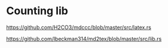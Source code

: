 # Counting lib


https://github.com/H2CO3/mdccc/blob/master/src/latex.rs

https://github.com/lbeckman314/md2tex/blob/master/src/lib.rs

